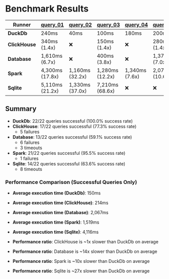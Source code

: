 # Benchmark Results

| Runner | [query_01](Queries/query_01.sql) | [query_02](Queries/query_02.sql) | [query_03](Queries/query_03.sql) | [query_04](Queries/query_04.sql) | [query_05](Queries/query_05.sql) | [query_06](Queries/query_06.sql) | [query_07](Queries/query_07.sql) | [query_08](Queries/query_08.sql) | [query_09](Queries/query_09.sql) | [query_10](Queries/query_10.sql) | [query_11](Queries/query_11.sql) | [query_12](Queries/query_12.sql) | [query_13](Queries/query_13.sql) | [query_14](Queries/query_14.sql) | [query_15](Queries/query_15.sql) | [query_16](Queries/query_16.sql) | [query_17](Queries/query_17.sql) | [query_18](Queries/query_18.sql) | [query_19](Queries/query_19.sql) | [query_20](Queries/query_20.sql) | [query_21](Queries/query_21.sql) | [query_22](Queries/query_22.sql) |
|--------|------------|------------|------------|------------|------------|------------|------------|------------|------------|------------|------------|------------|------------|------------|------------|------------|------------|------------|------------|------------|------------|------------|
| **DuckDb** | 240ms | 40ms | 100ms | 180ms | 200ms | 20ms | 80ms | 270ms | 320ms | 150ms | 40ms | 60ms | 170ms | 10ms | 20ms | 30ms | 220ms | 330ms | 230ms | 50ms | 540ms | 30ms |
| **ClickHouse** | 340ms (1.4x) | ❌ | 150ms (1.4x) | ❌ | 280ms (1.4x) | 40ms (1.9x) | 220ms (2.6x) | 360ms (1.3x) | 480ms (1.5x) | 260ms (1.8x) | 50ms (1.4x) | 100ms (1.7x) | 150ms (1.1x) | 20ms (1.5x) | ❌ | 40ms (1.4x) | 320ms (1.4x) | 300ms (1.1x) | 510ms (2.2x) | 60ms (1.2x) | ❌ | ❌ |
| **Database** | 1,610ms (6.7x) | ❌ | 400ms (3.8x) | ❌ | 1,370ms (7.0x) | 130ms (7.1x) | 4,570ms (55.7x) | 260ms (1.0x) | ❌ | 580ms (3.9x) | 660ms (17.9x) | 490ms (8.8x) | 4,430ms (25.8x) | 170ms (13.0x) | ❌ | ❌ | 6,400ms (28.8x) | 5,820ms (17.6x) | ❌ | ❌ | ❌ | ❌ |
| **Spark** | 4,300ms (17.8x) | 1,160ms (32.2x) | 1,280ms (12.2x) | 1,340ms (7.6x) | 2,070ms (10.6x) | 150ms (8.4x) | 1,560ms (19.0x) | 890ms (3.3x) | 1,750ms (5.4x) | 1,480ms (10.1x) | 420ms (11.2x) | 600ms (10.8x) | 1,580ms (9.2x) | 210ms (16.5x) | ❌ | 560ms (20.9x) | 1,890ms (8.5x) | 4,260ms (12.9x) | 540ms (2.4x) | 430ms (8.7x) | 5,070ms (9.3x) | 370ms (11.8x) |
| **Sqlite** | 5,110ms (21.2x) | 1,330ms (37.0x) | 7,210ms (68.6x) | ❌ | ❌ | 760ms (42.3x) | 3,050ms (37.2x) | 14,520ms (54.6x) | 16,150ms (50.3x) | 1,000ms (6.8x) | 1,250ms (33.8x) | 780ms (13.9x) | 4,690ms (27.3x) | 420ms (32.2x) | 1,130ms (66.4x) | 240ms (9.1x) | ❌ | ❌ | ❌ | ❌ | ❌ | ❌ |

## Summary

- **DuckDb**: 22/22 queries successful (100.0% success rate)
- **ClickHouse**: 17/22 queries successful (77.3% success rate)
  - 5 failures
- **Database**: 13/22 queries successful (59.1% success rate)
  - 6 failures
  - 3 timeouts
- **Spark**: 21/22 queries successful (95.5% success rate)
  - 1 failures
- **Sqlite**: 14/22 queries successful (63.6% success rate)
  - 8 timeouts

### Performance Comparison (Successful Queries Only)
- **Average execution time (DuckDb)**: 150ms
- **Average execution time (ClickHouse)**: 214ms
- **Average execution time (Database)**: 2,067ms
- **Average execution time (Spark)**: 1,519ms
- **Average execution time (Sqlite)**: 4,116ms

- **Performance ratio**: ClickHouse is ~1x slower than DuckDb on average
- **Performance ratio**: Database is ~14x slower than DuckDb on average
- **Performance ratio**: Spark is ~10x slower than DuckDb on average
- **Performance ratio**: Sqlite is ~27x slower than DuckDb on average
